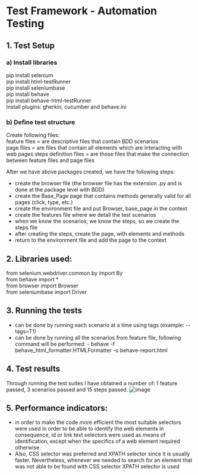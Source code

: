 # Test Framework - Automation Testing

## 1. Test Setup
### a) Install libraries
pip install selenium  
pip install html-testRunner  
pip install seleniumbase  
pip install behave  
pip install behave-html-testRunner  
Install plugins: gherkin, cucumber and behave.ini

### b) Define test structure
Create following files:  
feature files = are descriptive files that contain BDD scenarios  
page files = are files that contain all elements which are interacting with web pages 
steps definition files = are those files that make the connection between feature files and page files  

After we have above packages created, we have the following steps:  
   - create the browser file (the browser file has the extension .py and is done at the package level with BDD)
   - create the Base_Page page that contains methods generally valid for all pages (click, type, etc.)
   - create the environment file and put Browser, base_page in the context
   - create the features file where we detail the test scenarios
   - when we know the scenarios, we know the steps, so we create the steps file
   - after creating the steps, create the page, with elements and methods
   - return to the environment file and add the page to the context  

## 2. Libraries used:
from selenium.webdriver.common.by import By  
from behave import *  
from browser import Browser  
from seleniumbase import Driver

## 3. Running the tests
- can be done by running each scenario at a time using tags (example: --tags=T1)
- can be done by running all the scenarios from feature file, following command will be performed:
          - behave -f behave_html_formatter:HTMLFormatter -o behave-report.html
   

## 4. Test results 
Through running the test suites I have obtained a number of: 1 feature passed, 3 scenarios passed and 15 steps passed. 
![image](https://github.com/user-attachments/assets/d14c35e6-62b7-4cde-9fb2-6d9e1e4df21b)


## 5. Performance indicators:
   - in order to make the code more efficient the most suitable selectors were used in order to be able to identify the web elements in consequence, id or link text selectors were used as means of identification, except 
     when the specifics of a web element required otherwise.
   - Also, CSS selector was preferred and XPATH selector since it is usually faster. Nevertheless, whenever we needed to search for an element that was not able to be found with CSS selector XPATH selector is used
  

